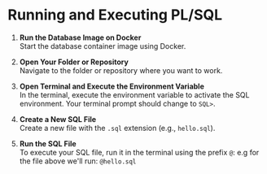 # Running and Executing PL/SQL

1. **Run the Database Image on Docker**  
   Start the database container image using Docker.

2. **Open Your Folder or Repository**  
   Navigate to the folder or repository where you want to work.

3. **Open Terminal and Execute the Environment Variable**  
   In the terminal, execute the environment variable to activate the SQL environment. Your terminal prompt should change to `SQL>`.

4. **Create a New SQL File**  
   Create a new file with the `.sql` extension (e.g., `hello.sql`).

5. **Run the SQL File**  
   To execute your SQL file, run it in the terminal using the prefix `@`:
    e.g for the file above we'll run: `@hello.sql`